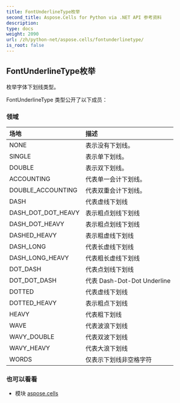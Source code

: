 ```yaml
---
title: FontUnderlineType枚举
second_title: Aspose.Cells for Python via .NET API 参考资料
description:
type: docs
weight: 2090
url: /zh/python-net/aspose.cells/fontunderlinetype/
is_root: false
---
```

## FontUnderlineType枚举
枚举字体下划线类型。



FontUnderlineType 类型公开了以下成员：

### 领域
|场地|描述|
| :- | :- |
| NONE |表示没有下划线。|
| SINGLE |表示单下划线。|
| DOUBLE |表示双下划线。|
| ACCOUNTING |代表单一会计下划线。|
| DOUBLE_ACCOUNTING |代表双重会计下划线。|
| DASH |代表虚线下划线|
| DASH_DOT_DOT_HEAVY |表示粗点划线下划线|
| DASH_DOT_HEAVY |表示粗点划线下划线|
| DASHED_HEAVY |表示粗虚线下划线|
| DASH_LONG |代表长虚线下划线|
| DASH_LONG_HEAVY |代表粗长虚线下划线|
| DOT_DASH |代表点划线下划线|
| DOT_DOT_DASH |代表 Dash-Dot-Dot Underline|
| DOTTED |代表虚线下划线|
| DOTTED_HEAVY |表示粗点下划线|
| HEAVY |代表粗下划线|
| WAVE |代表波浪下划线|
| WAVY_DOUBLE |代表双波下划线|
| WAVY_HEAVY |代表大浪下划线|
| WORDS |仅表示下划线非空格字符|



### 也可以看看
* 模块 [aspose.cells](..)
